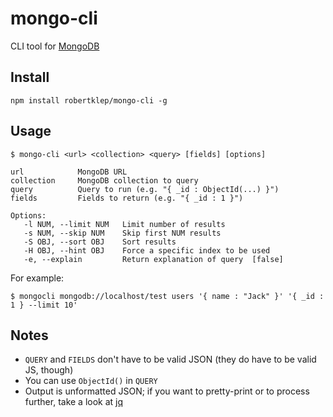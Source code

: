 # mongo-cli

CLI tool for [MongoDB](http://www.mongodb.com/)

## Install

```
npm install robertklep/mongo-cli -g
```

## Usage

```
$ mongo-cli <url> <collection> <query> [fields] [options]

url            MongoDB URL
collection     MongoDB collection to query
query          Query to run (e.g. "{ _id : ObjectId(...) }")
fields         Fields to return (e.g. "{ _id : 1 }")

Options:
   -l NUM, --limit NUM   Limit number of results
   -s NUM, --skip NUM    Skip first NUM results
   -S OBJ, --sort OBJ    Sort results
   -H OBJ, --hint OBJ    Force a specific index to be used
   -e, --explain         Return explanation of query  [false]
```

For example:

```
$ mongocli mongodb://localhost/test users '{ name : "Jack" }' '{ _id : 1 } --limit 10'
```

## Notes

* `QUERY` and `FIELDS` don't have to be valid JSON (they do have to be valid JS, though)
* You can use `ObjectId()` in `QUERY`
* Output is unformatted JSON; if you want to pretty-print or to process further, take a look at [jq](http://stedolan.github.io/jq/)
